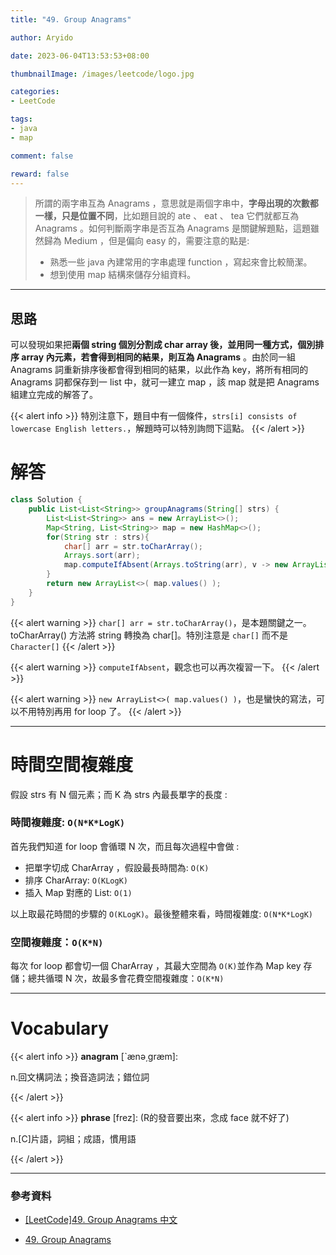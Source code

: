 ```yaml
---
title: "49. Group Anagrams"

author: Aryido

date: 2023-06-04T13:53:53+08:00

thumbnailImage: /images/leetcode/logo.jpg

categories:
- LeetCode

tags:
- java
- map

comment: false

reward: false
---
```

<!--BODY-->
> 所謂的兩字串互為 Anagrams ，意思就是兩個字串中，**字母出現的次數都一樣，只是位置不同**，比如題目說的 ate 、 eat 、 tea 它們就都互為 Anagrams 。如何判斷兩字串是否互為 Anagrams 是關鍵解題點，這題雖然歸為 Medium ，但是偏向 easy 的，需要注意的點是:
> - 熟悉一些 java 內建常用的字串處理 function ，寫起來會比較簡潔。
> - 想到使用 map 結構來儲存分組資料。
<!--more-->

---

## 思路

可以發現如果把**兩個 string 個別分割成 char array 後，並用同一種方式，個別排序 array 內元素，若會得到相同的結果，則互為 Anagrams** 。由於同一組 Anagrams 詞重新排序後都會得到相同的結果，以此作為 key，將所有相同的 Anagrams 詞都保存到一 list 中，就可一建立 map ，該 map 就是把 Anagrams 組建立完成的解答了。

{{< alert info >}}
特別注意下，題目中有一個條件，```strs[i] consists of lowercase English letters.```，解題時可以特別詢問下這點。
{{< /alert >}}

# 解答
```java
class Solution {
    public List<List<String>> groupAnagrams(String[] strs) {
        List<List<String>> ans = new ArrayList<>();
		Map<String, List<String>> map = new HashMap<>();
		for(String str : strs){
			char[] arr = str.toCharArray();
			Arrays.sort(arr);
			map.computeIfAbsent(Arrays.toString(arr), v -> new ArrayList()).add(str);
		}
		return new ArrayList<>( map.values() );
    }
}
```

{{< alert warning >}}
```char[] arr = str.toCharArray()```，是本題關鍵之一。toCharArray() 方法將 string 轉換為 char[]。特別注意是 ```char[]``` 而不是 ```Character[]```
{{< /alert >}}

{{< alert warning >}}
```computeIfAbsent```，觀念也可以再次複習一下。
{{< /alert >}}

{{< alert warning >}}
```new ArrayList<>( map.values() )```，也是蠻快的寫法，可以不用特別再用 for loop 了。
{{< /alert >}}

---

# 時間空間複雜度
假設 strs 有 N 個元素；而 K 為 strs 內最長單字的長度 :
### 時間複雜度: ```O(N*K*LogK)```
首先我們知道 for loop 會循環 N 次，而且每次過程中會做 :
- 把單字切成 CharArray ，假設最長時間為: ```O(K)```
- 排序 CharArray: ```O(KLogK)```
- 插入 Map 對應的 List: ```O(1)```

以上取最花時間的步驟的 ```O(KLogK)```。最後整體來看，時間複雜度: ```O(N*K*LogK)```
### 空間複雜度：```O(K*N)```
每次 for loop 都會切一個 CharArray ，其最大空間為 ```O(K)```並作為 Map key 存儲；總共循環 N 次，故最多會花費空間複雜度：```O(K*N)```

---

# Vocabulary

{{< alert info >}}
**anagram** [ˋænə͵græm]:

n.回文構詞法；換音造詞法；錯位詞

{{< /alert >}}

{{< alert info >}}
**phrase** [frez]: (R的發音要出來，念成 face 就不好了)

n.[C]片語，詞組；成語，慣用語

{{< /alert >}}

---

### 參考資料

- [[LeetCode]49. Group Anagrams 中文](https://www.youtube.com/watch?v=OAzLAsTB8Hg&t=133s)

- [49. Group Anagrams](https://walkccc.me/LeetCode/problems/0049/)